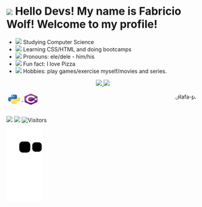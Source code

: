 # <img src="https://emoji.discord.st/emojis/a2986908-d435-429e-b655-ba9292530857.gif" width="30px" /> Hello Devs! My name is Fabricio Wolf! Welcome to my profile!

- <img src="https://emoji.discord.st/emojis/f5828809-22b6-49a5-959d-9e052a22af30.gif" width="30px" /> Studying Computer Science
- <img src="https://emoji.discord.st/emojis/d3944b97-d417-4804-bedd-83eb0bb84467.gif" width="30px" /> Learning CSS/HTML and doing bootcamps
- <img src="https://emoji.discord.st/emojis/312c2b0a-2e03-4b07-a4c5-3d4bba9fa7ff.png" width="30px" /> Pronouns: ele/dele - him/his
- <img src="https://emoji.discord.st/emojis/94c4fcaa-5cd5-4dc4-aa02-f124084ceeb5.gif" width="30px" /> Fun fact: I love Pizza
- <img src="https://emoji.discord.st/emojis/20dc7892-b4e0-40d0-b9d4-76c9c9e34102.gif" width="30px" /> Hobbies: play games/exercise myself/movies and series.

<div align="center">
  <a href="https://github.com/FabricioWolf">
  <img height="180em" src="https://github-readme-stats.vercel.app/api?username=FabricioWolf&show_icons=true&theme=radical&include_all_commits=true&count_private=true"/>
  <img height="180em" src="https://github-readme-stats.vercel.app/api/top-langs/?username=FabricioWolf&layout=compact&langs_count=7&theme=radical"/>
</div>
  
  <div style="display: inline_block"><br>
  <img align="center" alt="Rafa-Python" height="30" width="40" src="https://raw.githubusercontent.com/devicons/devicon/master/icons/python/python-original.svg">
  <img align="center" alt="Rafa-Csharp" height="30" width="40" src="https://raw.githubusercontent.com/devicons/devicon/master/icons/csharp/csharp-original.svg">
  <img align="right" alt="Rafa-pic" height="150" style="border-radius:50px;" src="https://cdn.discordapp.com/attachments/693583750092816486/928711432319672340/download20211001111333.png">
</div>
  
##
  
<div>
  <a href = "mailto:fabriciomsw17@gmail.com"><img src="https://img.shields.io/badge/-Gmail-%23333?style=for-the-badge&logo=gmail&logoColor=white" target="_blank"></a>
  <a href="https://www.linkedin.com/in/fabrício-de-mello-silva-wolf-361158181/" target="_blank"><img src="https://img.shields.io/badge/-LinkedIn-%230077B5?style=for-the-badge&logo=linkedin&logoColor=white" target="_blank"></a>
   <a>
        <img width="80" height="22px" alt="Visitors" src="https://visitor-badge.laobi.icu/badge?page_id=FabricioWolf.FabricioWolf"/>
    </a>
</div>
  
  
  ![Snake animation](https://github.com/FabricioWolf/FabricioWolf/blob/output/github-contribution-grid-snake.svg)
